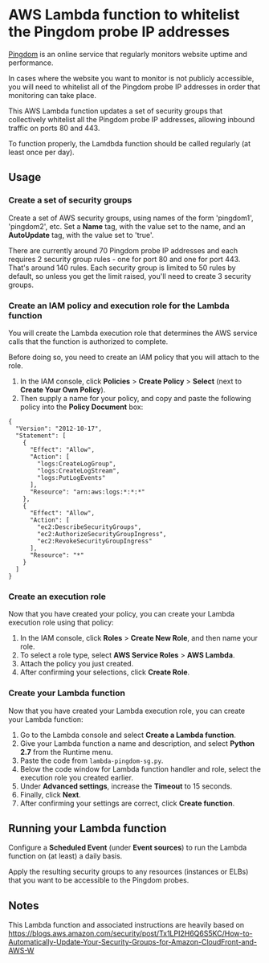 # AWS Lambda function to whitelist the Pingdom probe IP addresses

[Pingdom](https://www.pingdom.com/) is an online service that regularly monitors website
uptime and performance.

In cases where the website you want to monitor is not publicly accessible, you will need to
whitelist all of the Pingdom probe IP addresses in order that monitoring can take place.

This AWS Lambda function updates a set of security groups that collectively whitelist all the
Pingdom probe IP addresses, allowing inbound traffic on ports 80 and 443.

To function properly, the Lamdbda function should be called regularly (at least once per day).

## Usage

### Create a set of security groups

Create a set of AWS security groups, using names of the form 'pingdom1', 'pingdom2', etc.
Set a **Name** tag, with the value set to the name, and an **AutoUpdate** tag,
with the value set to 'true'.

There are currently around 70 Pingdom probe IP addresses and each requires 2 security
group rules - one for port 80 and one for port 443.
That's around 140 rules.
Each security group is limited to 50 rules by default, so unless you get the limit
raised, you'll need to create 3 security groups.

### Create an IAM policy and execution role for the Lambda function

You will create the Lambda execution role that determines the AWS service
calls that the function is authorized to complete.

Before doing so, you need to create an IAM policy that you will attach to the role.

1. In the IAM console, click **Policies** > **Create Policy** > **Select** (next to **Create Your Own Policy**).
2. Then supply a name for your policy, and copy and paste the following policy
into the **Policy Document** box:

```
{
  "Version": "2012-10-17",
  "Statement": [
    {
      "Effect": "Allow",
      "Action": [
        "logs:CreateLogGroup",
        "logs:CreateLogStream",
        "logs:PutLogEvents"
      ],
      "Resource": "arn:aws:logs:*:*:*"
    },
    {
      "Effect": "Allow",
      "Action": [
        "ec2:DescribeSecurityGroups",
        "ec2:AuthorizeSecurityGroupIngress",
        "ec2:RevokeSecurityGroupIngress"
      ],
      "Resource": "*"
    }
  ]
}
```

### Create an execution role

Now that you have created your policy, you can create your Lambda execution role using that policy:

1. In the IAM console, click **Roles** > **Create New Role**, and then name your role.
2. To select a role type, select **AWS Service Roles** > **AWS Lambda**.
3. Attach the policy you just created.
4. After confirming your selections, click **Create Role**.

### Create your Lambda function

Now that you have created your Lambda execution role, you can create your Lambda function:

1. Go to the Lambda console and select **Create a Lambda function**.
2. Give your Lambda function a name and description, and select **Python 2.7** from the Runtime menu.
3. Paste the code from `lambda-pingdom-sg.py`.
4. Below the code window for Lambda function handler and role, select the execution role you created earlier.
5. Under **Advanced settings**, increase the **Timeout** to 15 seconds.
6. Finally, click **Next**.
7. After confirming your settings are correct, click **Create function**.

## Running your Lambda function

Configure a **Scheduled Event** (under **Event sources**) to run the Lambda function on
(at least) a daily basis.

Apply the resulting security groups to any resources (instances or ELBs) that you want to be accessible
to the Pingdom probes.

## Notes

This Lambda function and associated instructions are heavily based on
https://blogs.aws.amazon.com/security/post/Tx1LPI2H6Q6S5KC/How-to-Automatically-Update-Your-Security-Groups-for-Amazon-CloudFront-and-AWS-W
